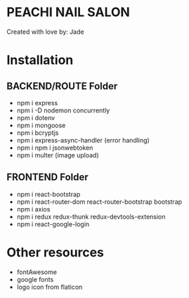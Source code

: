 # PEACHI NAIL SALON

Created with love by: Jade

# Installation

## BACKEND/ROUTE Folder

- npm i express
- npm i -D nodemon concurrently
- npm i dotenv
- npm i mongoose
- npm i bcryptjs
- npm i express-async-handler (error handling)
- npm i npm i jsonwebtoken
- npm i multer (image upload)

## FRONTEND Folder

- npm i react-bootstrap
- npm i react-router-dom react-router-bootstrap bootstrap
- npm i axios
- npm i redux redux-thunk redux-devtools-extension
- npm i react-google-login

# Other resources

- fontAwesome
- google fonts
- logo icon from flaticon
